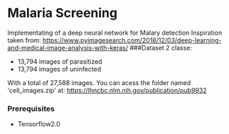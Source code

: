 # Malaria Screening

Implementating of a deep neural network for Malary detection
Inspiration taken from:
https://www.pyimagesearch.com/2018/12/03/deep-learning-and-medical-image-analysis-with-keras/
###Dataset
2 classe:
- 13,794 images of parasitized
- 13,794 images of uninfected

With a total of 27,588 images.
You can acess the folder named 'cell_images.zip' at:
https://lhncbc.nlm.nih.gov/publication/pub9932

### Prerequisites
- Tensorflow2.0

